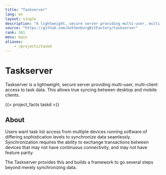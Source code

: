 ```yaml
---
title: "Taskserver"
lang: en
layout: single
description: "A lightweight, secure server providing multi-user, multi-client access to task data"
source: "https://github.com/GothenburgBitFactory/taskserver"
rank: 161
menu: main
aliases:
    - /projects/taskd
---
```

# Taskserver

Taskserver is a lightweight, secure server providing multi-user, multi-client access to task data.
This allows true syncing between desktop and mobile clients.

{{< project_facts taskd >}}

## About

Users want task list access from multiple devices running software of differing sophistication levels to synchronize data seamlessly.
Synchronization requires the ability to exchange transactions between devices that may not have continuous connectivity, and may not have feature parity.

The Taskserver provides this and builds a framework to go several steps beyond merely synchronizing data.
